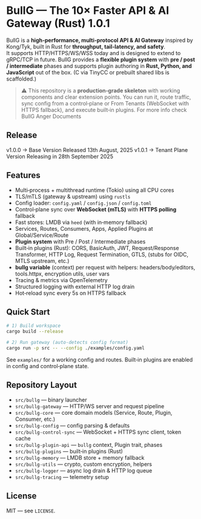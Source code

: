 
# BullG — The 10× Faster API & AI Gateway (Rust) 1.0.1

BullG is a **high‑performance, multi‑protocol API & AI Gateway** inspired by Kong/Tyk, built in Rust for **throughput, tail‑latency, and safety**.  
It supports HTTP/HTTPS/WS/WSS today and is designed to extend to gRPC/TCP in future. BullG provides a **flexible plugin system** with **pre / post / intermediate** phases and supports plugin authoring in **Rust, Python, and JavaScript** out of the box. (C via TinyCC or prebuilt shared libs is scaffolded.)

> ⚠️ This repository is a **production‑grade skeleton** with working components and clear extension points. You can run it, route traffic, sync config from a control‑plane or From Tenants (WebSocket with HTTPS fallback), and execute built‑in plugins. For more info check BullG Anger Documents

## Release
v1.0.0 -> Base Version Released 13th August, 2025
v1.0.1 -> Tenant Plane Version Releasing in 28th September 2025

## Features

- Multi‑process + multithread runtime (Tokio) using all CPU cores
- TLS/mTLS (gateway & upstream) using `rustls`
- Config loader: `config.yaml` / `config.json` / `config.toml`
- Control‑plane sync over **WebSocket (mTLS)** with **HTTPS polling** fallback
- Fast stores: LMDB via `heed` (with in‑memory fallback)
- Services, Routes, Consumers, Apps, Applied Plugins at Global/Service/Route
- **Plugin system** with Pre / Post / Intermediate phases
- Built‑in plugins (Rust): CORS, BasicAuth, JWT, Request/Response Transformer, HTTP Log, Request Termination, GTLS, (stubs for OIDC, MTLS upstream, etc.)
- **bullg variable** (context) per request with helpers: headers/body/editors, tools.httpx, encryption utils, user vars
- Tracing & metrics via OpenTelemetry
- Structured logging with external HTTP log drain
- Hot‑reload sync every 5s on HTTPS fallback

## Quick Start

```bash
# 1) Build workspace
cargo build --release

# 2) Run gateway (auto‑detects config format)
cargo run -p src -- --config ./examples/config.yaml
```

See `examples/` for a working config and routes. Built‑in plugins are enabled in config and control‑plane state.

## Repository Layout

- `src/bullg` — binary launcher
- `src/bullg-gateway` — HTTP/WS server and request pipeline
- `src/bullg-core` — core domain models (Service, Route, Plugin, Consumer, etc.)
- `src/bullg-config` — config parsing & defaults
- `src/bullg-control-sync` — WebSocket + HTTPS sync client, token cache
- `src/bullg-plugin-api` — `bullg` context, Plugin trait, phases
- `src/bullg-plugins` — built‑in plugins (Rust)
- `src/bullg-memory` — LMDB store + memory fallback
- `src/bullg-utils` — crypto, custom encryption, helpers
- `src/bullg-logger` — async log drain & HTTP log queue
- `src/bullg-tracing` — telemetry setup

## License

MIT — see `LICENSE`.
